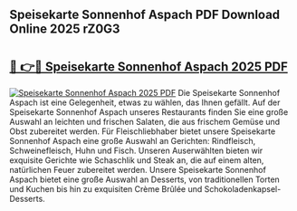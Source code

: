 ## Speisekarte Sonnenhof Aspach PDF Download Online 2025 rZ0G3

# <h2><a href="http://gc703u.nevu.top/?p=Speisekarte+Sonnenhof+Aspach">🔗 👉🔴 Speisekarte Sonnenhof Aspach 2025 PDF</a></h2>

[![Speisekarte Sonnenhof Aspach 2025 PDF](https://i.imgur.com/dBaPXMq.png)](http://gc703u.nevu.top/?p=Speisekarte+Sonnenhof+Aspach)
Die Speisekarte Sonnenhof Aspach ist eine Gelegenheit, etwas zu wählen, das Ihnen gefällt. Auf der Speisekarte Sonnenhof Aspach unseres Restaurants finden Sie eine große Auswahl an leichten und frischen Salaten, die aus frischem Gemüse und Obst zubereitet werden. Für Fleischliebhaber bietet unsere Speisekarte Sonnenhof Aspach eine große Auswahl an Gerichten: Rindfleisch, Schweinefleisch, Huhn und Fisch. Unseren Auserwählten bieten wir exquisite Gerichte wie Schaschlik und Steak an, die auf einem alten, natürlichen Feuer zubereitet werden. Unsere Speisekarte Sonnenhof Aspach bietet eine große Auswahl an Desserts, von traditionellen Torten und Kuchen bis hin zu exquisiten Crème Brûlée und Schokoladenkapsel-Desserts.
